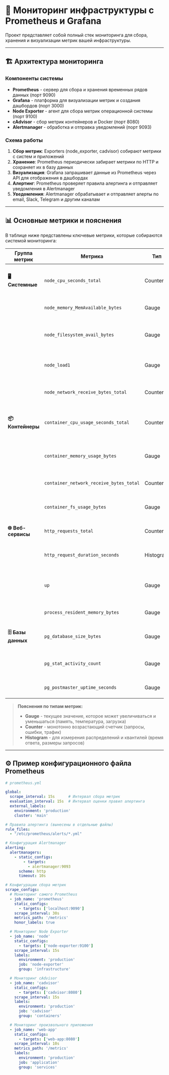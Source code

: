 # 🚀 Мониторинг инфраструктуры с Prometheus и Grafana

Проект представляет собой полный стек мониторинга для сбора, хранения и визуализации метрик вашей инфраструктуры.

---

## 🏗️ Архитектура мониторинга

### Компоненты системы

- **Prometheus** - сервер для сбора и хранения временных рядов данных (порт 9090)
- **Grafana** - платформа для визуализации метрик и создания дашбордов (порт 3000)
- **Node Exporter** - агент для сбора метрик операционной системы (порт 9100)
- **cAdvisor** - сбор метрик контейнеров и Docker (порт 8080)
- **Alertmanager** - обработка и отправка уведомлений (порт 9093)

### Схема работы

1. **Сбор метрик**: Exporters (node_exporter, cadvisor) собирают метрики с систем и приложений
2. **Хранение**: Prometheus периодически забирает метрики по HTTP и сохраняет их в базу данных
3. **Визуализация**: Grafana запрашивает данные из Prometheus через API для отображения в дашбордах
4. **Алертинг**: Prometheus проверяет правила алертинга и отправляет уведомления в Alertmanager
5. **Уведомления**: Alertmanager обрабатывает и отправляет алерты по email, Slack, Telegram и другим каналам

---

## 📊 Основные метрики и пояснения

В таблице ниже представлены ключевые метрики, которые собираются системой мониторинга:

| Группа метрик | Метрика | Тип | Описание |
|---------------|---------|-----|----------|
| **🖥️ Системные** | `node_cpu_seconds_total` | Counter | Суммарное время работы CPU в разных режимах (user, system, idle) |
| | `node_memory_MemAvailable_bytes` | Gauge | Доступная оперативная память в байтах |
| | `node_filesystem_avail_bytes` | Gauge | Свободное место на файловых системах в байтах |
| | `node_load1` | Gauge | Средняя загрузка системы за 1 минуту |
| | `node_network_receive_bytes_total` | Counter | Общее количество полученных сетевых байт |
| **📦 Контейнеры** | `container_cpu_usage_seconds_total` | Counter | Суммарное использование CPU контейнерами в секундах |
| | `container_memory_usage_bytes` | Gauge | Текущее использование памяти контейнерами в байтах |
| | `container_network_receive_bytes_total` | Counter | Входящий сетевой трафик контейнеров |
| | `container_fs_usage_bytes` | Gauge | Использование дискового пространства контейнерами |
| **🌐 Веб-сервисы** | `http_requests_total` | Counter | Общее количество HTTP запросов |
| | `http_request_duration_seconds` | Histogram | Время обработки HTTP запросов (распределение) |
| | `up` | Gauge | Статус доступности сервиса (1 = доступен, 0 = недоступен) |
| | `process_resident_memory_bytes` | Gauge | Память, используемая процессом |
| **🗄️ Базы данных** | `pg_database_size_bytes` | Gauge | Размер базы данных PostgreSQL в байтах |
| | `pg_stat_activity_count` | Gauge | Количество активных подключений к БД |
| | `pg_postmaster_uptime_seconds` | Gauge | Время работы сервера PostgreSQL |

> **Пояснения по типам метрик:**
> - **Gauge** - текущее значение, которое может увеличиваться и уменьшаться (память, температура, загрузка)
> - **Counter** - монотонно возрастающий счетчик (запросы, ошибки, трафик)
> - **Histogram** - для измерения распределений и квантилей (время ответа, размеры запросов)

---

## ⚙️ Пример конфигурационного файла Prometheus

```yaml
# prometheus.yml

global:
  scrape_interval: 15s      # Интервал сбора метрик
  evaluation_interval: 15s  # Интервал оценки правил алертинга
  external_labels:
    environment: 'production'
    cluster: 'main'

# Правила алертинга (вынесены в отдельные файлы)
rule_files:
  - "/etc/prometheus/alerts/*.yml"

# Конфигурация Alertmanager
alerting:
  alertmanagers:
    - static_configs:
        - targets:
          - alertmanager:9093
      scheme: http
      timeout: 10s

# Конфигурации сбора метрик
scrape_configs:
  # Мониторинг самого Prometheus
  - job_name: 'prometheus'
    static_configs:
      - targets: ['localhost:9090']
    scrape_interval: 30s
    metrics_path: '/metrics'
    honor_labels: true

  # Мониторинг Node Exporter
  - job_name: 'node'
    static_configs:
      - targets: ['node-exporter:9100']
    scrape_interval: 15s
    labels:
      environment: 'production'
      job: 'node-exporter'
      group: 'infrastructure'

  # Мониторинг cAdvisor
  - job_name: 'cadvisor'
    static_configs:
      - targets: ['cadvisor:8080']
    scrape_interval: 15s
    labels:
      environment: 'production'
      job: 'cadvisor'
      group: 'containers'

  # Мониторинг произвольного приложения
  - job_name: 'web-app'
    static_configs:
      - targets: ['web-app:8080']
    scrape_interval: 10s
    metrics_path: '/metrics'
    labels:
      environment: 'production'
      job: 'application'
      group: 'services'
